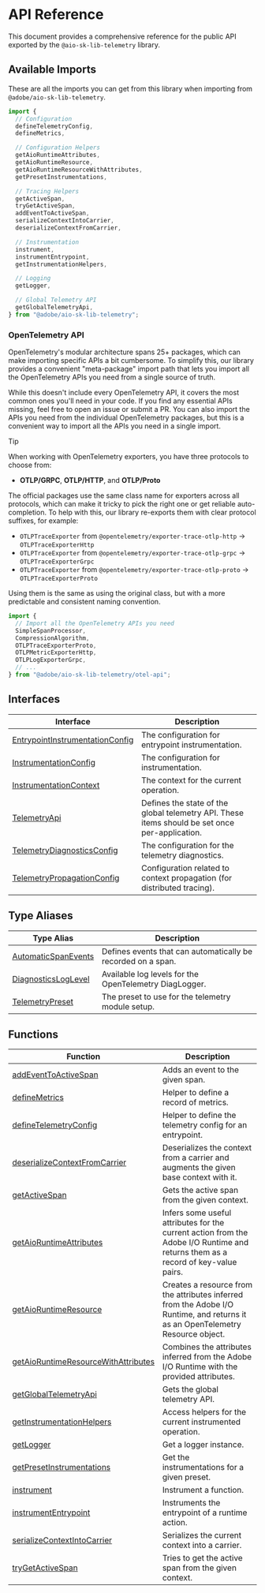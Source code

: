 # API Reference

This document provides a comprehensive reference for the public API exported by the `@aio-sk-lib-telemetry` library.

## Available Imports

These are all the imports you can get from this library when importing from `@adobe/aio-sk-lib-telemetry`.

```typescript
import {
  // Configuration
  defineTelemetryConfig,
  defineMetrics,

  // Configuration Helpers
  getAioRuntimeAttributes,
  getAioRuntimeResource,
  getAioRuntimeResourceWithAttributes,
  getPresetInstrumentations,

  // Tracing Helpers
  getActiveSpan,
  tryGetActiveSpan,
  addEventToActiveSpan,
  serializeContextIntoCarrier,
  deserializeContextFromCarrier,

  // Instrumentation
  instrument,
  instrumentEntrypoint,
  getInstrumentationHelpers,

  // Logging
  getLogger,

  // Global Telemetry API
  getGlobalTelemetryApi,
} from "@adobe/aio-sk-lib-telemetry";
```

### OpenTelemetry API

OpenTelemetry's modular architecture spans 25+ packages, which can make importing specific APIs a bit cumbersome. To simplify this, our library provides a convenient "meta-package" import path that lets you import all the OpenTelemetry APIs you need from a single source of truth.

While this doesn't include every OpenTelemetry API, it covers the most common ones you'll need in your code. If you find any essential APIs missing, feel free to open an issue or submit a PR. You can also import the APIs you need from the individual OpenTelemetry packages, but this is a convenient way to import all the APIs you need in a single import.

> [!TIP]
> When working with OpenTelemetry exporters, you have three protocols to choose from:
>
> - **OTLP/GRPC**, **OTLP/HTTP**, and **OTLP/Proto**
>
> The official packages use the same class name for exporters across all protocols, which can make it tricky to pick the right one or get reliable auto-completion. To help with this, our library re-exports them with clear protocol suffixes, for example:
>
> - `OTLPTraceExporter` from `@opentelemetry/exporter-trace-otlp-http` -> `OTLPTraceExporterHttp`
> - `OTLPTraceExporter` from `@opentelemetry/exporter-trace-otlp-grpc` -> `OTLPTraceExporterGrpc`
> - `OTLPTraceExporter` from `@opentelemetry/exporter-trace-otlp-proto` -> `OTLPTraceExporterProto`
>
> Using them is the same as using the original class, but with a more predictable and consistent naming convention.

```typescript
import {
  // Import all the OpenTelemetry APIs you need
  SimpleSpanProcessor,
  CompressionAlgorithm,
  OTLPTraceExporterProto,
  OTLPMetricExporterHttp,
  OTLPLogExporterGrpc,
  // ...
} from "@adobe/aio-sk-lib-telemetry/otel-api";
```

## Interfaces

| Interface                                                                        | Description                                                                                    |
| -------------------------------------------------------------------------------- | ---------------------------------------------------------------------------------------------- |
| [EntrypointInstrumentationConfig](interfaces/EntrypointInstrumentationConfig.md) | The configuration for entrypoint instrumentation.                                              |
| [InstrumentationConfig](interfaces/InstrumentationConfig.md)                     | The configuration for instrumentation.                                                         |
| [InstrumentationContext](interfaces/InstrumentationContext.md)                   | The context for the current operation.                                                         |
| [TelemetryApi](interfaces/TelemetryApi.md)                                       | Defines the state of the global telemetry API. These items should be set once per-application. |
| [TelemetryDiagnosticsConfig](interfaces/TelemetryDiagnosticsConfig.md)           | The configuration for the telemetry diagnostics.                                               |
| [TelemetryPropagationConfig](interfaces/TelemetryPropagationConfig.md)           | Configuration related to context propagation (for distributed tracing).                        |

## Type Aliases

| Type Alias                                                 | Description                                                  |
| ---------------------------------------------------------- | ------------------------------------------------------------ |
| [AutomaticSpanEvents](type-aliases/AutomaticSpanEvents.md) | Defines events that can automatically be recorded on a span. |
| [DiagnosticsLogLevel](type-aliases/DiagnosticsLogLevel.md) | Available log levels for the OpenTelemetry DiagLogger.       |
| [TelemetryPreset](type-aliases/TelemetryPreset.md)         | The preset to use for the telemetry module setup.            |

## Functions

| Function                                                                                | Description                                                                                                                      |
| --------------------------------------------------------------------------------------- | -------------------------------------------------------------------------------------------------------------------------------- |
| [addEventToActiveSpan](functions/addEventToActiveSpan.md)                               | Adds an event to the given span.                                                                                                 |
| [defineMetrics](functions/defineMetrics.md)                                             | Helper to define a record of metrics.                                                                                            |
| [defineTelemetryConfig](functions/defineTelemetryConfig.md)                             | Helper to define the telemetry config for an entrypoint.                                                                         |
| [deserializeContextFromCarrier](functions/deserializeContextFromCarrier.md)             | Deserializes the context from a carrier and augments the given base context with it.                                             |
| [getActiveSpan](functions/getActiveSpan.md)                                             | Gets the active span from the given context.                                                                                     |
| [getAioRuntimeAttributes](functions/getAioRuntimeAttributes.md)                         | Infers some useful attributes for the current action from the Adobe I/O Runtime and returns them as a record of key-value pairs. |
| [getAioRuntimeResource](functions/getAioRuntimeResource.md)                             | Creates a resource from the attributes inferred from the Adobe I/O Runtime, and returns it as an OpenTelemetry Resource object.  |
| [getAioRuntimeResourceWithAttributes](functions/getAioRuntimeResourceWithAttributes.md) | Combines the attributes inferred from the Adobe I/O Runtime with the provided attributes.                                        |
| [getGlobalTelemetryApi](functions/getGlobalTelemetryApi.md)                             | Gets the global telemetry API.                                                                                                   |
| [getInstrumentationHelpers](functions/getInstrumentationHelpers.md)                     | Access helpers for the current instrumented operation.                                                                           |
| [getLogger](functions/getLogger.md)                                                     | Get a logger instance.                                                                                                           |
| [getPresetInstrumentations](functions/getPresetInstrumentations.md)                     | Get the instrumentations for a given preset.                                                                                     |
| [instrument](functions/instrument.md)                                                   | Instrument a function.                                                                                                           |
| [instrumentEntrypoint](functions/instrumentEntrypoint.md)                               | Instruments the entrypoint of a runtime action.                                                                                  |
| [serializeContextIntoCarrier](functions/serializeContextIntoCarrier.md)                 | Serializes the current context into a carrier.                                                                                   |
| [tryGetActiveSpan](functions/tryGetActiveSpan.md)                                       | Tries to get the active span from the given context.                                                                             |
